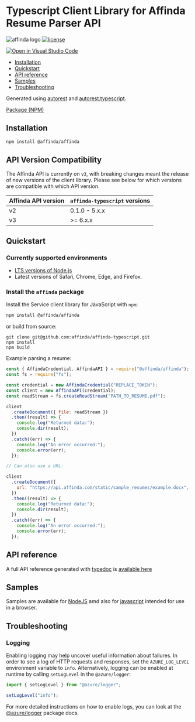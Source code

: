 # Typescript Client Library for Affinda Resume Parser API

![affinda logo](https://api.affinda.com/static/documentation/affinda_logo_light.png)
[![license](https://img.shields.io/github/license/affinda/affinda-typescript)](https://choosealicense.com/licenses/mit/)

[![Open in Visual Studio Code](https://open.vscode.dev/badges/open-in-vscode.svg)](https://open.vscode.dev/affinda/affinda-typescript)

- [Installation](#installation)
- [Quickstart](#quickstart)
- [API reference](#api-reference)
- [Samples](#samples)
- [Troubleshooting](#troubleshooting)

Generated using [autorest](https://github.com/Azure/autorest)
and [autorest.typescript](https://github.com/Azure/autorest.typescript).

[Package (NPM)](https://www.npmjs.com/package/@affinda/affinda)

## Installation

```bash
npm install @affinda/affinda
```

## API Version Compatibility

The Affinda API is currently on `v3`, with breaking changes meant the release of new versions of the client library.
Please see below for which versions are compatible with which API version.

| Affinda API version | `affinda-typescript` versions |
| ------------------- | ----------------------------- |
| v2                  | 0.1.0 - 5.x.x                 |
| v3                  | \>= 6.x.x                     |

## Quickstart

### Currently supported environments

- [LTS versions of Node.js](https://nodejs.org/about/releases/)
- Latest versions of Safari, Chrome, Edge, and Firefox.

### Install the `affinda` package

Install the Service client library for JavaScript with `npm`:

```bash
npm install @affinda/affinda
```

or build from source:

```shell
git clone git@github.com:affinda/affinda-typescript.git
npm install
npm build
```

Example parsing a resume:

```javascript
const { AffindaCredential, AffindaAPI } = require("@affinda/affinda");
const fs = require("fs");

const credential = new AffindaCredential("REPLACE_TOKEN");
const client = new AffindaAPI(credential);
const readStream = fs.createReadStream("PATH_TO_RESUME.pdf");

client
  .createDocument({ file: readStream })
  .then((result) => {
    console.log("Returned data:");
    console.dir(result);
  })
  .catch((err) => {
    console.log("An error occurred:");
    console.error(err);
  });

// Can also use a URL:

client
  .createDocument({
    url: "https://api.affinda.com/static/sample_resumes/example.docx",
  })
  .then((result) => {
    console.log("Returned data:");
    console.dir(result);
  })
  .catch((err) => {
    console.log("An error occurred:");
    console.error(err);
  });
```

## API reference

A full API reference generated with [typedoc](https://github.com/TypeStrong/typedoc)
is [available here](./docs/modules.md)

## Samples

Samples are available for [NodeJS](./docs/samples_nodejs.md) amd also for [javascript](./docs/samples_javascript.md)
intended for use in a browser.

## Troubleshooting

### Logging

Enabling logging may help uncover useful information about failures. In order to see a log of HTTP requests and
responses, set the `AZURE_LOG_LEVEL` environment variable to `info`. Alternatively, logging can be enabled at runtime by
calling `setLogLevel` in the `@azure/logger`:

```javascript
import { setLogLevel } from "@azure/logger";

setLogLevel("info");
```

For more detailed instructions on how to enable logs, you can look at
the [@azure/logger](https://github.com/Azure/azure-sdk-for-js/tree/master/sdk/core/logger) package docs.
